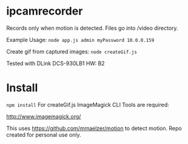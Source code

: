 # ipcamrecorder

Records only when motion is detected. Files go into /video directory. 

Example Usage:
`node app.js admin myPassword 10.0.0.159`

Create gif from captured images:
`node createGif.js`

Tested with DLink DCS-930LB1 HW: B2

# Install
`npm install`
For createGif.js ImageMagick CLI Tools are required:

http://www.imagemagick.org/

This uses https://github.com/mmaelzer/motion to detect motion. Repo created for personal use only.
